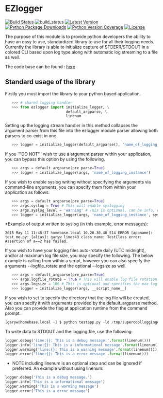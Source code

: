 

# EZlogger

[![Build Status](https://drone.io/github.com/zerosignal0/ezlogger/status.png)](https://drone.io/github.com/zerosignal0/ezlogger/latest) ![build_status](https://travis-ci.org/zerosignal0/ezlogger.svg?branch=master) [![Latest Version](https://img.shields.io/pypi/v/ezlogger.svg)](https://pypi.python.org/pypi/ezlogger/) [![Python Package Downloads](https://img.shields.io/pypi/dm/ezlogger.svg)](https://pypi.python.org/pypi/ezlogger/) [![Python Version Coverage](https://img.shields.io/badge/pyver-2.7%2F3.1%2F3.2%2F3.3%2F3.4-blue.svg)](https://pypi.python.org/pypi/ezlogger/) [![License](https://img.shields.io/pypi/l/ezlogger.svg)](https://pypi.python.org/pypi/ezlogger/)

The purpose of this module is to provide python developers the ability to have an easy to use, standardized library to use for all their logging needs.  Currently the library is able to initialize capture of STDERR/STDOUT in a colored CLI based upon log type along with automatic log streaming to a file as well.

The code base can be found : [here](https://github.com/zerosignal0/ezlogger/blob/master/README.md)

## Standard usage of the library

Firstly you must import the library to your python based application.

```python
   >>> # shared logging handler
   >>> from ezlogger import initialize_logger, \
                            default_argparse, \
                            linenum
```

Setting up the logging stream handler in this method collapses the
argument parser from this file into the ezlogger module parser
allowing both parsers to co-exist in one.

```python
   >>> logger = initialize_logger(default_argparse(), 'name_of_logging_instance')
```

If you '''DO NOT''' wish to use a argument parser within your application, you can bypass this option by
using the following.

```python
   >>> args = default_argparse(pre_parse=True)
   >>> logger = initialize_logger(args, 'name_of_logging_instance')
```

If you wish to enable syslog writing without specifying the arguments via command-line arguments, you can specify them from within your application as follows:

```python
   >>> args = default_argparse(pre_parse=True)
   >>> args.syslog = True # This will enable syslogging
   >>> args.syslog_level = 'warning' # This is optional, can be info, warning or error and controls the syslog facility at which to write logs.
   >>> logger = initialize_logger(args, 'name_of_logging_instance', syslog_server='syslog_addr')
```

*Example of output written to syslog (in this example, error messages):

```
2015 May 11 11:48:37 homebase.local 10.20.30.40 514 ERROR [appname]: test_me.py: [alias]: garyw line:43 class_name: TestClass error: Assertion of a==2 has failed.
```

If you wish to have your logging files auto-rotate daily (UTC midnight), and/or at maximum log file size, you may specify the following. The below example is calling from within a script, however you can also specify the arguments --logfile_rotate and the optional --logsize <value> as well.

```python
   >>> args = default_argparse(pre_parse=True)
   >>> args.logfile_rotate = True # This will enable log file rotation.
   >>> args.logsize = 100 # This is optional and specifies the max logfile size in MB, when reached auto log rollover will occur.
   >>> logger = initialize_logger(args, __script_name__)
```

If you wish to set to specify the directory that the log file will be created, you can specify it with arguments provided by the default_argparse method.  Also you can provide the flag at application runtime from the command prompt.

```python
[garyw@homebase.local ~] $ python testapp.py -ld /tmp/supercoolloggingdir

```

To write data to STDOUT and the logging file, use the following:

```python
logger.debug('line:{}: This is a debug message.'.format(linenum()))
logger.info('line:{}: This is a informational message'.format(linenum()))
logger.warning('line:{}: This is a warning message'.format(linenum()))
logger.error('line:{}: This is a error message'.format(linenum()))
```

* NOTE including linenum is an optional step and can be ignored if preferred.  An example without using linenum:

```python
logger.debug('This is a debug message.')
logger.info('This is a informational message')
logger.warning('This is a warning message')
logger.error('This is a error message')
```
